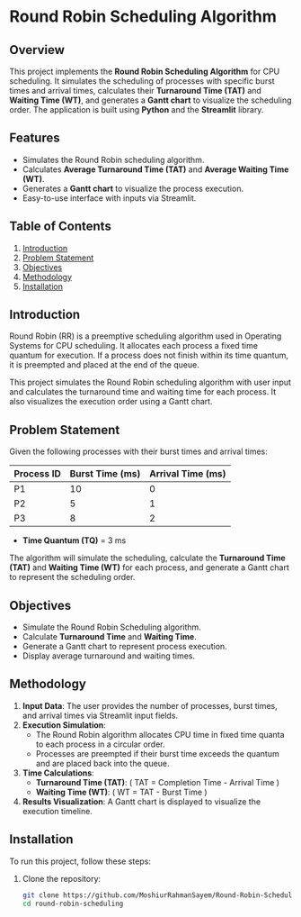 # Round Robin Scheduling Algorithm

## Overview

This project implements the **Round Robin Scheduling Algorithm** for CPU scheduling. It simulates the scheduling of processes with specific burst times and arrival times, calculates their **Turnaround Time (TAT)** and **Waiting Time (WT)**, and generates a **Gantt chart** to visualize the scheduling order. The application is built using **Python** and the **Streamlit** library.

## Features

- Simulates the Round Robin scheduling algorithm.
- Calculates **Average Turnaround Time (TAT)** and **Average Waiting Time (WT)**.
- Generates a **Gantt chart** to visualize the process execution.
- Easy-to-use interface with inputs via Streamlit.
  
## Table of Contents

1. [Introduction](#introduction)
2. [Problem Statement](#problem-statement)
3. [Objectives](#objectives)
4. [Methodology](#methodology)
5. [Installation](#installation)


## Introduction

Round Robin (RR) is a preemptive scheduling algorithm used in Operating Systems for CPU scheduling. It allocates each process a fixed time quantum for execution. If a process does not finish within its time quantum, it is preempted and placed at the end of the queue.

This project simulates the Round Robin scheduling algorithm with user input and calculates the turnaround time and waiting time for each process. It also visualizes the execution order using a Gantt chart.

## Problem Statement

Given the following processes with their burst times and arrival times:

| Process ID | Burst Time (ms) | Arrival Time (ms) |
|------------|-----------------|-------------------|
| P1         | 10              | 0                 |
| P2         | 5               | 1                 |
| P3         | 8               | 2                 |

- **Time Quantum (TQ)** = 3 ms

The algorithm will simulate the scheduling, calculate the **Turnaround Time (TAT)** and **Waiting Time (WT)** for each process, and generate a Gantt chart to represent the scheduling order.

## Objectives

- Simulate the Round Robin Scheduling algorithm.
- Calculate **Turnaround Time** and **Waiting Time**.
- Generate a Gantt chart to represent process execution.
- Display average turnaround and waiting times.

## Methodology

1. **Input Data**: The user provides the number of processes, burst times, and arrival times via Streamlit input fields.
2. **Execution Simulation**: 
   - The Round Robin algorithm allocates CPU time in fixed time quanta to each process in a circular order.
   - Processes are preempted if their burst time exceeds the quantum and are placed back into the queue.
3. **Time Calculations**:
   - **Turnaround Time (TAT)**: \( TAT = Completion Time - Arrival Time \)
   - **Waiting Time (WT)**: \( WT = TAT - Burst Time \)
4. **Results Visualization**: A Gantt chart is displayed to visualize the execution timeline.

## Installation

To run this project, follow these steps:

1. Clone the repository:
   ```bash
   git clone https://github.com/MoshiurRahmanSayem/Round-Robin-Scheduling-Algorithm
   cd round-robin-scheduling
